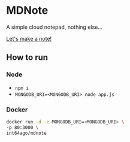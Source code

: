MDNote
===

A simple cloud notepad, nothing else...

[Let's make a note!](https://mdnote.xyz)

## How to run

### Node
 - `npm i`
 - `MONGODB_URI=<MONGODB_URI> node app.js`

### Docker
```bash
docker run -d -e MONGODB_URI=<MONGODB_URI> \
-p 80:3000 \
int64ago/mdnote
```
